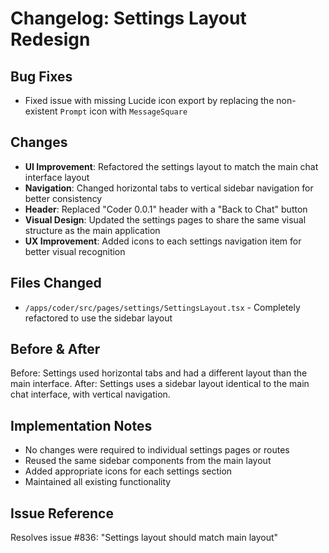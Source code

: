 # Changelog: Settings Layout Redesign

## Bug Fixes
- Fixed issue with missing Lucide icon export by replacing the non-existent `Prompt` icon with `MessageSquare`

## Changes
- **UI Improvement**: Refactored the settings layout to match the main chat interface layout
- **Navigation**: Changed horizontal tabs to vertical sidebar navigation for better consistency
- **Header**: Replaced "Coder 0.0.1" header with a "Back to Chat" button
- **Visual Design**: Updated the settings pages to share the same visual structure as the main application
- **UX Improvement**: Added icons to each settings navigation item for better visual recognition

## Files Changed
- `/apps/coder/src/pages/settings/SettingsLayout.tsx` - Completely refactored to use the sidebar layout

## Before & After
Before: Settings used horizontal tabs and had a different layout than the main interface.
After: Settings uses a sidebar layout identical to the main chat interface, with vertical navigation.

## Implementation Notes
- No changes were required to individual settings pages or routes
- Reused the same sidebar components from the main layout
- Added appropriate icons for each settings section
- Maintained all existing functionality

## Issue Reference
Resolves issue #836: "Settings layout should match main layout"